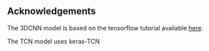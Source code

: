 ## Acknowledgements
The 3DCNN model is based on the tensorflow tutorial available [here](https://www.tensorflow.org/tutorials/video/video_classification).

The TCN model uses keras-TCN
